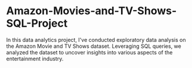 # Amazon-Movies-and-TV-Shows-SQL-Project
In this data analytics project, I've conducted exploratory data analysis on the Amazon Movie and TV Shows dataset. Leveraging SQL queries, we analyzed the dataset to uncover insights into various aspects of the entertainment industry. 
